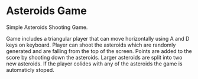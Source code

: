 # Asteroids Game
 Simple Asteroids Shooting Game.
 
 Game includes a triangular player that can move horizontally using A and D keys on keyboard.
 Player can shoot the asteroids which are randomly generated and are falling from the top of the screen.
 Points are added to the score by shooting down the asteroids. Larger asteroids are split into two new asteroids.
 If the player colides with any of the asteroids the game is automaticly stoped.

